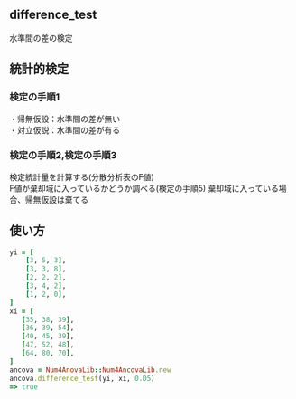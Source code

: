 difference_test
---------------
水準間の差の検定

## 統計的検定
### 検定の手順1

・帰無仮設：水準間の差が無い  
・対立仮説：水準間の差が有る 

### 検定の手順2,検定の手順3

検定統計量を計算する(分散分析表のF値)  
F値が棄却域に入っているかどうか調べる(検定の手順5)
棄却域に入っている場合、帰無仮設は棄てる

## 使い方

```ruby
yi = [
    [3, 5, 3],
    [3, 3, 8],
    [2, 2, 2],
    [3, 4, 2],
    [1, 2, 0],
]
xi = [
   [35, 38, 39],
   [36, 39, 54],
   [40, 45, 39],
   [47, 52, 48],
   [64, 80, 70],
]
ancova = Num4AnovaLib::Num4AncovaLib.new
ancova.difference_test(yi, xi, 0.05)
=> true
```

